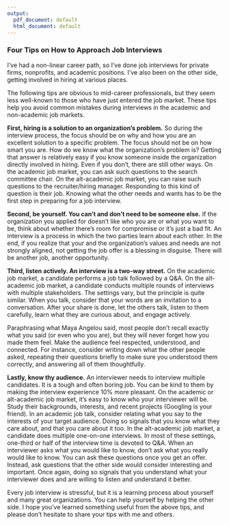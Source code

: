 ```yaml
---
output:
  pdf_document: default
  html_document: default
---
```


### Four Tips on How to Approach Job Interviews 

I’ve had a non-linear career path, so I’ve done job interviews for private firms, nonprofits, and academic positions. I’ve also been on the other side, getting involved in hiring at various places.

The following tips are obvious to mid-career professionals, but they seem less well-known to those who have just entered the job market. These tips help you avoid common mistakes during interviews in the academic and non-academic job markets. 

**First, hiring is a solution to an organization’s problem.** So during the interview process, the focus should be on why and how you are an excellent solution to a specific problem. The focus should not be on how smart you are. How do we know what the organization’s problem is? Getting that answer is relatively easy if you know someone inside the organization directly involved in hiring. Even if you don’t, there are still other ways. On the academic job market, you can ask such questions to the search committee chair. On the alt-academic job market, you can raise such questions to the recruiter/hiring manager. Responding to this kind of question is their job. Knowing what the other needs and wants has to be the first step in preparing for a job interview. 

**Second, be yourself. You can’t and don’t need to be someone else.** If the organization you applied for doesn’t like who you are or what you want to be, think about whether there’s room for compromise or it’s just a bad fit. An interview is a process in which the two parties learn about each other. In the end, if you realize that your and the organization’s values and needs are not strongly aligned, not getting the job offer is a blessing in disguise. There will be another job, another opportunity.

**Third, listen actively. An interview is a two-way street.** On the academic job market, a candidate performs a job talk followed by a Q&A. On the alt-academic job market, a candidate conducts multiple rounds of interviews with multiple stakeholders. The settings vary, but the principle is quite similar. When you talk, consider that your words are an invitation to a conversation. After your share is done, let the others talk, listen to them carefully, learn what they are curious about, and engage actively.

Paraphrasing what Maya Angelou said, most people don’t recall exactly what you said (or even who you are), but they will never forget how you made them feel. Make the audience feel respected, understood, and connected. For instance, consider writing down what the other people asked, repeating their questions briefly to make sure you understood them correctly, and answering all of them thoughtfully.

**Lastly, know thy audience.** An interviewer needs to interview multiple candidates. It is a tough and often boring job. You can be kind to them by making the interview experience 10% more pleasant. On the academic or alt-academic job market, it’s easy to know who your interviewer will be. Study their backgrounds, interests, and recent projects (Googling is your friend). In an academic job talk, consider relating what you say to the interests of your target audience. Doing so signals that you know what they care about, and that you care about it too. In the alt-academic job market, a candidate does multiple one-on-one interviews. In most of these settings, one-third or half of the interview time is devoted to Q&A. When an interviewer asks what you would like to know, don’t ask what you really would like to know. You can ask these questions once you get an offer. Instead, ask questions that the other side would consider interesting and important. Once again, doing so signals that you understand what your interviewer does and are willing to listen and understand it better. 

Every job interview is stressful, but it is a learning process about yourself and many great organizations. You can help yourself by helping the other side. I hope you’ve learned something useful from the above tips, and please don’t hesitate to share your tips with me and others. 

